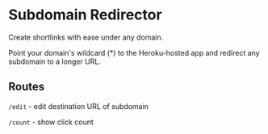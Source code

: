 # Subdomain Redirector

Create shortlinks with ease under any domain.

Point your domain's wildcard (*) to the Heroku-hosted app and redirect any subdomain to a longer URL.

## Routes

`/edit` - edit destination URL of subdomain

`/count` - show click count
